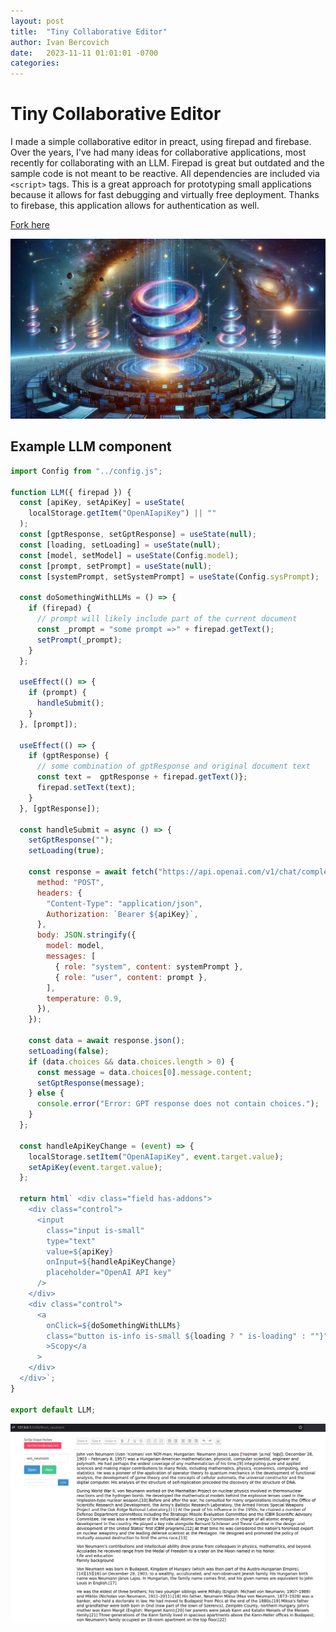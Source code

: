 ```yaml
---
layout: post
title:  "Tiny Collaborative Editor"
author: Ivan Bercovich
date:   2023-11-11 01:01:01 -0700
categories:
---
```


# Tiny Collaborative Editor #

I made a simple collaborative editor in preact, using firepad and firebase. Over the years, I've had many ideas for collaborative applications, most recently for collaborating with an LLM. Firepad is great but outdated and the sample code is not meant to be reactive. All dependencies are included via `<script>` tags. This is a great approach for prototyping small applications because it allows for fast debugging and virtually free deployment. Thanks to firebase, this application allows for authentication as well. 

[Fork here](https://github.com/ibercovich/firepad-preact) 

![](/assets/tiny-collaborative-editor.webp)

## Example LLM component

```javascript
import Config from "../config.js";

function LLM({ firepad }) {
  const [apiKey, setApiKey] = useState(
    localStorage.getItem("OpenAIapiKey") || ""
  );
  const [gptResponse, setGptResponse] = useState(null);
  const [loading, setLoading] = useState(null);
  const [model, setModel] = useState(Config.model);
  const [prompt, setPrompt] = useState(null);
  const [systemPrompt, setSystemPrompt] = useState(Config.sysPrompt);

  const doSomethingWithLLMs = () => {
    if (firepad) {
      // prompt will likely include part of the current document
      const _prompt = "some prompt =>" + firepad.getText();
      setPrompt(_prompt);
    }
  };

  useEffect(() => {
    if (prompt) {
      handleSubmit();
    }
  }, [prompt]);

  useEffect(() => {
    if (gptResponse) {
      // some combination of gptResponse and original document text
      const text =  gptResponse + firepad.getText()};
      firepad.setText(text);
    }
  }, [gptResponse]);

  const handleSubmit = async () => {
    setGptResponse("");
    setLoading(true);

    const response = await fetch("https://api.openai.com/v1/chat/completions", {
      method: "POST",
      headers: {
        "Content-Type": "application/json",
        Authorization: `Bearer ${apiKey}`,
      },
      body: JSON.stringify({
        model: model,
        messages: [
          { role: "system", content: systemPrompt },
          { role: "user", content: prompt },
        ],
        temperature: 0.9,
      }),
    });

    const data = await response.json();
    setLoading(false);
    if (data.choices && data.choices.length > 0) {
      const message = data.choices[0].message.content;
      setGptResponse(message);
    } else {
      console.error("Error: GPT response does not contain choices.");
    }
  };

  const handleApiKeyChange = (event) => {
    localStorage.setItem("OpenAIapiKey", event.target.value);
    setApiKey(event.target.value);
  };

  return html` <div class="field has-addons">
    <div class="control">
      <input
        class="input is-small"
        type="text"
        value=${apiKey}
        onInput=${handleApiKeyChange}
        placeholder="OpenAI API key"
      />
    </div>
    <div class="control">
      <a
        onClick=${doSomethingWithLLMs}
        class="button is-info is-small ${loading ? " is-loading" : ""}"
        >Scopy</a
      >
    </div>
  </div>`;
}

export default LLM;
```

![](/assets/tiny-collaborative-editor-screenshot.png)